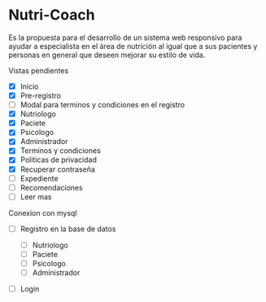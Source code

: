﻿# Nutri-Coach
Es la propuesta para el desarrollo de un sistema web responsivo para ayudar a especialista en el área de nutrición al igual que a sus pacientes y personas en general que deseen mejorar su estilo de vida.

Vistas pendientes
- [X] Inicio
- [X] Pre-registro
- [ ] Modal para terminos y condiciones en el registro
- [X] Nutriologo
- [X] Paciete
- [X] Psicologo
- [X] Administrador
- [X] Terminos y condiciones
- [X] Politicas de privacidad
- [X] Recuperar contraseña
- [ ] Expediente
- [ ] Recomendaciones
- [ ] Leer mas

Conexion con mysql
- [ ] Registro en la base de datos
  - [ ] Nutriologo
  - [ ] Paciete
  - [ ] Psicologo
  - [ ] Administrador
- [ ] Login 

